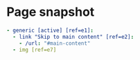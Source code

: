 # Page snapshot

```yaml
- generic [active] [ref=e1]:
  - link "Skip to main content" [ref=e2]:
    - /url: "#main-content"
  - img [ref=e7]
```
